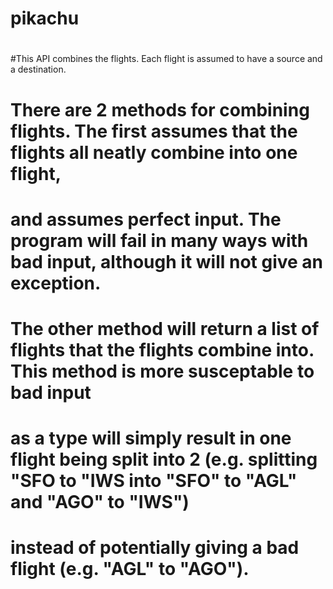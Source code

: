 # pikachu
#
#This API combines the flights. Each flight is assumed to have a source and a destination.
#
# There are 2 methods for combining flights. The first assumes that the flights all neatly combine into one flight,
# and assumes perfect input. The program will fail in many ways with bad input, although it will not give an exception.
#
# The other method will return a list of flights that the flights combine into. This method is more susceptable to bad input
# as a type will simply result in one flight being split into 2 (e.g. splitting "SFO to "IWS into "SFO" to "AGL" and "AGO" to "IWS") 
# instead of potentially giving a bad flight (e.g. "AGL" to "AGO").
